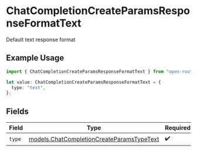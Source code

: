 # ChatCompletionCreateParamsResponseFormatText

Default text response format

## Example Usage

```typescript
import { ChatCompletionCreateParamsResponseFormatText } from "open-router/models";

let value: ChatCompletionCreateParamsResponseFormatText = {
  type: "text",
};
```

## Fields

| Field                                                                                        | Type                                                                                         | Required                                                                                     | Description                                                                                  |
| -------------------------------------------------------------------------------------------- | -------------------------------------------------------------------------------------------- | -------------------------------------------------------------------------------------------- | -------------------------------------------------------------------------------------------- |
| `type`                                                                                       | [models.ChatCompletionCreateParamsTypeText](../models/chatcompletioncreateparamstypetext.md) | :heavy_check_mark:                                                                           | N/A                                                                                          |